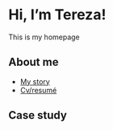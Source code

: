 # Hi, I’m Tereza!

This is my homepage

## About me

- [My story](MYSTORY)
- [Cv/resumé](CV)

## Case study

